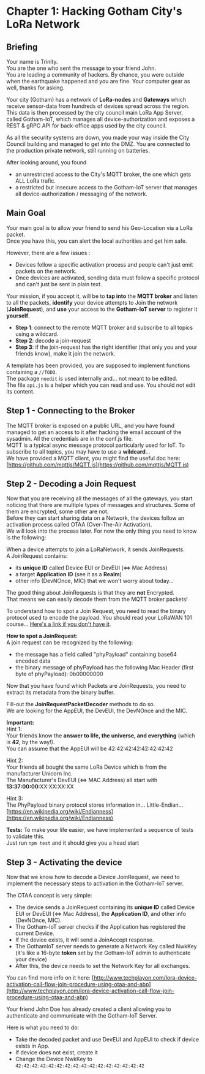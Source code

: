 # Chapter 1: Hacking Gotham City's LoRa Network

## Briefing

Your name is Trinity.  
You are the one who sent the message to your friend John.  
You are leading a community of hackers. 
By chance, you were outside when the earthquake happened and you are fine. 
Your computer gear as well, thanks for asking.  

Your city (Gotham) has a network of **LoRa-nodes** and **Gateways** which receive sensor-data from hundreds of devices spread across the region.  
This data is then processed by the city council main LoRa App Server, called Gotham-IoT, which manages all device-authorization and exposes a REST & gRPC API for back-office apps used by the city council.  

As all the security systems are down, you made your way inside the City Council building and managed to get into the DMZ.
You are connected to the production private network, still running on batteries.

After looking around, you found
 * an unrestricted access to the City's MQTT broker, the one which gets ALL LoRa trafic.
 * a restricted but insecure access to the Gotham-IoT server that manages all device-authorization / messaging of the network.


## Main Goal

Your main goal is to allow your friend to send his Geo-Location via a LoRa packet.  
Once you have this, you can alert the local authorities and get him safe.

However, there are a few issues :
 * Devices follow a specific activation process and people can't just emit packets on the network.
 * Once devices are activated, sending data must follow a specific protocol and can't just be sent in plain text.

Your mission, if you accept it, will be to **tap into** the **MQTT broker** and listen to all the packets, 
**identify** your device attempts to Join the network (**JoinRequest**), and **use** your access to the **Gotham-IoT server** to register it **yourself**. 

 * **Step 1**: connect to the remote MQTT broker and subscribe to all topics using a wildcard.
 * **Step 2**: decode a join-request
 * **Step 3**: if the join-request has the right identifier (that only you and your friends know), make it join the network. 

A template has been provided, you are supposed to implement functions containing a `//TODO`.  
 The package `noedit` is used internally and... not meant to be edited.  
The file `api.js` is a helper which you can read and use. You should not edit its content.

## Step 1 - Connecting to the Broker
The MQTT broker is exposed on a public URL, and you have found managed to get an access to it after hacking the email account of the sysadmin. All the credentials are in the conf.js file.  
MQTT is a typical async message protocol particularly used for IoT. 
To subscribe to all topics, you may have to use a **wildcard**...  
We have provided a MQTT client, you might find the useful doc here: [https://github.com/mqttjs/MQTT.js](https://github.com/mqttjs/MQTT.js)

## Step 2 - Decoding a Join Request

Now that you are receiving all the messages of all the gateways, you start noticing that there are multiple types of messages and structures.
Some of them are encrypted, some other are not.  
Before they can start sharing data on a Network, the devices follow an activation process called OTAA (Over-The-Air Activation).  
We will look into the process later. For now the only thing you need to know is the following:  

When a device attempts to join a LoRaNetwork, it sends JoinRequests.  
A JoinRequest contains:
 * its **unique ID** called Device EUI or DevEUI (<=> Mac Address)
 * a target **Application ID** (see it as a **Realm**)
 * other info (DevNOnce, MIC) that we won't worry about today...

The good thing about JoinRequests is that they are **not** Encrypted.  
That means we can easily decode them from the MQTT broker packets!  

To understand how to spot a Join Request, you need to read the binary protocol used to encode the payload. You should read your LoRaWAN 101 course... [Here's a link if you don't have it](/resources/course/lorawan-101-course.md).

**How to spot a JoinRequest:**  
  A join request can be recognized by the following:
 * the message has a field called "phyPayload" containing base64 encoded data 
 * the binary message of phyPayload has the following Mac Header (first byte of phyPayload): 0b00000000
  
Now that you have found which Packets are JoinRequests, you need to extract its metadata from the binary buffer.

Fill-out the **JoinRequestPacketDecoder** methods to do so.  
We are looking for the AppEUI, the DevEUI, the DevNOnce and the MIC.  

**Important:**  
Hint 1:  
Your friends know the **answer to life, the universe, and everything** (which is **42**, by the way!).  
You can assume that the AppEUI will be 42:42:42:42:42:42:42:42  

Hint 2:  
Your friends all bought the same LoRa Device which is from the manufacturer Unicorn Inc.  
The Manufacturer's DevEUI (<=> MAC Address) all start with **13:37:00:00**:XX:XX:XX:XX

Hint 3:  
The PhyPayload binary protocol stores information in... Little-Endian... [https://en.wikipedia.org/wiki/Endianness](https://en.wikipedia.org/wiki/Endianness) 

**Tests:**
To make your life easier, we have implemented a sequence of tests to validate this.  
Just run `npm test` and it should give you a head start

## Step 3 - Activating the device
Now that we know how to decode a Device JoinRequest, we need to implement the necessary steps to activation in the Gotham-IoT server.  

The OTAA concept is very simple:  
 * The device sends a JoinRequest containing its **unique ID** called Device EUI or DevEUI (<=> Mac Address), the **Application ID**, and other info (DevNOnce, MIC).
 * The Gotham-IoT server checks if the Application has registered the current Device.
 * If the device exists, it will send a JoinAccept response.
 * The GothamIoT server needs to generate a Network Key called NwkKey (it's like a 16-byte **token** set by the Gotham-IoT admin to authenticate your device)
 * After this, the device needs to set the Network Key for all exchanges. 
 
You can find more info on it here: [http://www.techplayon.com/lora-device-activation-call-flow-join-procedure-using-otaa-and-abp](http://www.techplayon.com/lora-device-activation-call-flow-join-procedure-using-otaa-and-abp)

Your friend John Doe has already created a client allowing you to authenticate and communicate with the Gotham-IoT Server.
 
Here is what you need to do:
 * Take the decoded packet and use DevEUI and AppEUI to check if device exists in App.
 * If device does not exist, create it
 * Change the Device NwkKey to `42:42:42:42:42:42:42:42:42:42:42:42:42:42:42:42`
